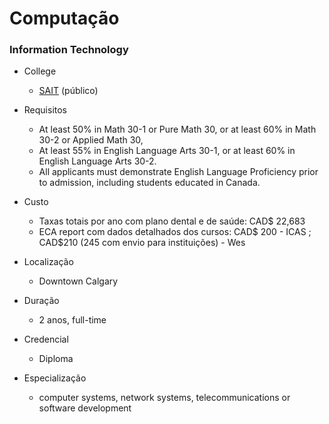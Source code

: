 # Computação
   ### Information Technology
   * College
      - [SAIT](https://www.sait.ca) (público)
   * Requisitos
      - At least 50% in Math 30-1 or Pure Math 30, or at least 60% in Math 30-2 or Applied Math 30,
      - At least 55% in English Language Arts 30-1, or at least 60% in English Language Arts 30-2.
      - All applicants must demonstrate English Language Proficiency prior to admission, including students educated in Canada.

   * Custo
      - Taxas totais por ano com plano dental e de saúde: CAD$ 22,683
      - ECA report com dados detalhados dos cursos: CAD$ 200 - ICAS ; CAD$210 (245 com envio para instituições) - Wes
        
   * Localização
      - Downtown Calgary
        
   * Duração
      - 2 anos, full-time
        
   * Credencial
      - Diploma
    
   * Especialização
      - computer systems, network systems, telecommunications or software development
